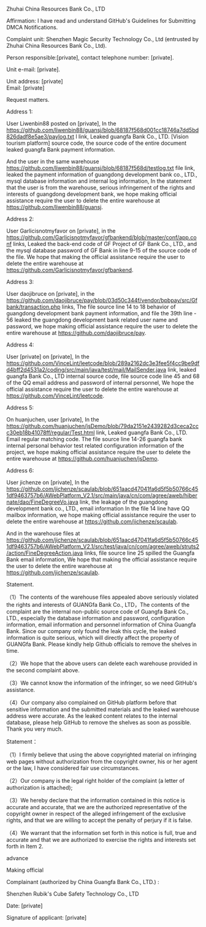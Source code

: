 Zhuhai China Resources Bank Co., LTD

Affirmation: I have read and understand GitHub's Guidelines for Submitting DMCA Notifications.

Complaint unit: Shenzhen Magic Security Technology Co., Ltd (entrusted by Zhuhai China Resources Bank Co., Ltd).

Person responsible:[private], contact telephone number: [private].

Unit e-mail: [private].

Unit address: [private]  
Email: [private]

Request matters.

Address 1:

User Liwenbin88 posted on [private],  In the https://github.com/liwenbin88/guansj/blob/68187f568d001cc18746a7dd5bd826dadf8e5ae3/paylog.txt l link,  Leaked guangfa Bank Co., LTD. [Vision tourism platform] source code, the source code of the entire document leaked guangfa Bank payment information.

And the user in the same warehouse https://github.com/liwenbin88/guansj/blob/68187f568d/testlog.txt file link, leaked the payment information of guangdong development bank co., LTD., mysql database information and internal log information,  In the statement that the user is from the warehouse, serious infringement of the rights and interests of guangdong development bank, we hope making official assistance require the user to delete the entire warehouse at https://github.com/liwenbin88/guansj.

Address 2:

User Garlicisnotmyfavor on [private], in the https://github.com/Garlicisnotmyfavor/gfbankend/blob/master/conf/app.conf links,  Leaked the back-end code of GF Project of GF Bank Co., LTD., and the mysql database password of GF Bank in line 9-15 of the source code of the file.  We hope that making the official assistance require the user to delete the entire warehouse at https://github.com/Garlicisnotmyfavor/gfbankend.

Address 3:

User daojibruce on [private], in the https://github.com/daojibruce/pay/blob/03d50c344f/vendor/bpbpay/src/Gfbank/transaction.php links,  The file source line 14 to 18 behavior of guangdong development bank payment information, and file the 39th line - 56 leaked the guangdong development bank related user name and password, we hope making official assistance require the user to delete the entire warehouse at https://github.com/daojibruce/pay.

Address 4:

User [private]  on [private],  In the https://github.com/VinceLint/leetcode/blob/289a2162dc3e3fee5f4cc9be9dfd4bff2d4531a2/coding/src/main/java/test/mail/MailSender.java link, leaked guangfa Bank Co., LTD internal source code, file source code line 45 and 68 of the QQ email address and password of internal personnel,  We hope  the official assistance require the user to delete the entire warehouse at https://github.com/VinceLint/leetcode.

Address 5:

On huanjuchen, user [private],  In the https://github.com/huanjuchen/jsDemo/blob/79da2151e2439282d3ceca2ccc30eb18b41078ff/regular/Test.html link,  Leaked guangfa Bank Co., LTD. Email regular matching code.  The file source line 14-26 guangfa bank internal personal behavior test related configuration information of the project, we hope making official assistance require the user to delete the entire warehouse at https://github.com/huanjuchen/jsDemo.

Address 6:

User jichenze on  [private],  In the https://github.com/jichenze/scaulab/blob/651aacd47041fa6d5f5b50766c451df9463757b6/AWebPlatform_V2.1/src/main/java/cn/com/agree/aweb/hibernate/dao/FineDegreeVo.java link, the leakage of the guangdong development bank co., LTD., email information In the file   14 line have QQ mailbox information, we hope making official assistance require the user to delete the entire warehouse at https://github.com/jichenze/scaulab.

And in the warehouse files at https://github.com/jichenze/scaulab/blob/651aacd47041fa6d5f5b50766c451df9463757b6/AWebPlatform_V2.1/src/test/java/cn/com/agree/aweb/struts2/action/FineDegreeAction.java links, file source line 25 spilled the Guangfa Bank email information,  We hope that making the official assistance require the user to delete the entire warehouse at https://github.com/jichenze/scaulab.

 

 

Statement.

（1）The contents of the warehouse files appealed above seriously violated the rights and interests of GUANGfa Bank Co., LTD，The contents of the complaint are the internal non-public source code of Guangfa Bank Co., LTD., especially the database information and password, configuration information, email information and personnel information of China Guangfa Bank.  Since our company only found the leak this cycle, the leaked information is quite serious, which will directly affect the property of GUANGfa Bank. Please kindly help Github officials to remove the shelves in time.

（2）We hope that the above users can delete each warehouse provided in the second complaint above.

（3）We cannot know the information of the infringer, so we need GitHub's assistance.

（4）Our company also complained on GitHub platform before that sensitive information and the submitted materials and the leaked warehouse address were accurate. As the leaked content relates to the internal database, please help GitHub to remove the shelves as soon as possible. Thank you very much.

 

Statement：

（1）I firmly believe that using the above copyrighted material on infringing web pages without authorization from the copyright owner, his or her agent or the law, I have considered fair use circumstances.

（2）Our company is the legal right holder of the complaint (a letter of authorization is attached);

（3）We hereby declare that the information contained in this notice is accurate and accurate, that we are the authorized representative of the copyright owner in respect of the alleged infringement of the exclusive rights, and that we are willing to accept the penalty of perjury if it is false.

（4）We warrant that the information set forth in this notice is full, true and accurate and that we are authorized to exercise the rights and interests set forth in Item 2.

 

 

 

 

 

 

advance  

Making official

 

 

Complainant (authorized by China Guangfa Bank Co., LTD.) :

Shenzhen Rubik's Cube Safety Technology Co., LTD

Date: [private]

Signature of applicant: [private]
